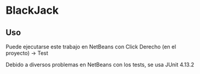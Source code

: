 # BlackJack

## Uso
Puede ejecutarse este trabajo en NetBeans con Click Derecho (en el proyecto) -> Test

Debido a diversos problemas en NetBeans con los tests, se usa JUnit 4.13.2
